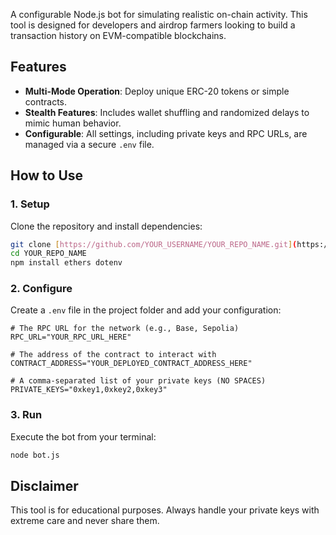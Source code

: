 A configurable Node.js bot for simulating realistic on-chain activity. This tool is designed for developers and airdrop farmers looking to build a transaction history on EVM-compatible blockchains.

## Features

- **Multi-Mode Operation**: Deploy unique ERC-20 tokens or simple contracts.
- **Stealth Features**: Includes wallet shuffling and randomized delays to mimic human behavior.
- **Configurable**: All settings, including private keys and RPC URLs, are managed via a secure `.env` file.

## How to Use

### 1. Setup
Clone the repository and install dependencies:
```bash
git clone [https://github.com/YOUR_USERNAME/YOUR_REPO_NAME.git](https://github.com/YOUR_USERNAME/YOUR_REPO_NAME.git)
cd YOUR_REPO_NAME
npm install ethers dotenv
```

### 2. Configure
Create a `.env` file in the project folder and add your configuration:
```env
# The RPC URL for the network (e.g., Base, Sepolia)
RPC_URL="YOUR_RPC_URL_HERE"

# The address of the contract to interact with
CONTRACT_ADDRESS="YOUR_DEPLOYED_CONTRACT_ADDRESS_HERE"

# A comma-separated list of your private keys (NO SPACES)
PRIVATE_KEYS="0xkey1,0xkey2,0xkey3"
```

### 3. Run
Execute the bot from your terminal:
```bash
node bot.js
```

## Disclaimer
This tool is for educational purposes. Always handle your private keys with extreme care and never share them.
